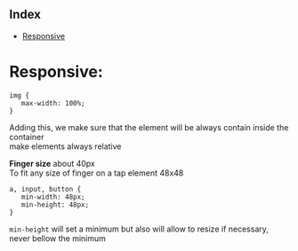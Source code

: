 ## Index
* [Responsive](#responsive)

# Responsive:
```
img {
   max-width: 100%; 
}
```
Adding this, we make sure that the element will be always contain inside the container <br>
make elements always relative <br>

**Finger size**
about 40px <br>
To fit any size of finger on a tap element 48x48<br>
```
a, input, button {
   min-width: 48px; 
   min-height: 48px; 
}
```
`min-height` will set a minimum but also will allow to resize if necessary, never bellow the minimum <br>
 
